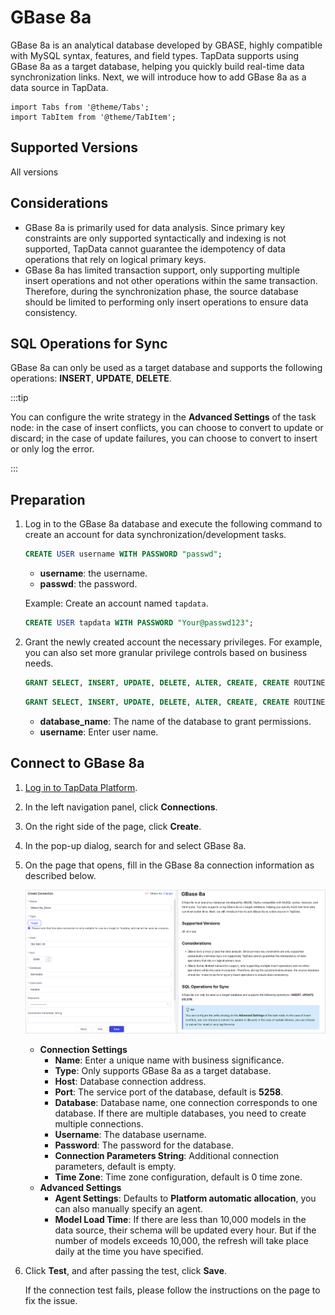 # GBase 8a



GBase 8a is an analytical database developed by GBASE, highly compatible with MySQL syntax, features, and field types. TapData supports using GBase 8a as a target database, helping you quickly build real-time data synchronization links. Next, we will introduce how to add GBase 8a as a data source in TapData.

```mdx-code-block
import Tabs from '@theme/Tabs';
import TabItem from '@theme/TabItem';
```

## Supported Versions

All versions

## Considerations

- GBase 8a is primarily used for data analysis. Since primary key constraints are only supported syntactically and indexing is not supported, TapData cannot guarantee the idempotency of data operations that rely on logical primary keys.
- GBase 8a has limited transaction support, only supporting multiple insert operations and not other operations within the same transaction. Therefore, during the synchronization phase, the source database should be limited to performing only insert operations to ensure data consistency.

## SQL Operations for Sync

GBase 8a can only be used as a target database and supports the following operations: **INSERT**, **UPDATE**, **DELETE**.

:::tip

You can configure the write strategy in the **Advanced Settings** of the task node: in the case of insert conflicts, you can choose to convert to update or discard; in the case of update failures, you can choose to convert to insert or only log the error.

:::

## Preparation

1. Log in to the GBase 8a database and execute the following command to create an account for data synchronization/development tasks.

   ```sql
   CREATE USER username WITH PASSWORD "passwd";
   ```

   - **username**: the username.
   - **passwd**: the password.

   Example: Create an account named `tapdata`.

   ```sql
   CREATE USER tapdata WITH PASSWORD "Your@passwd123";
   ```

2. Grant the newly created account the necessary privileges. For example, you can also set more granular privilege controls based on business needs.

   <Tabs className="unique-tabs">
   <TabItem value="Grant to Specified Database" default>

   ```sql
   GRANT SELECT, INSERT, UPDATE, DELETE, ALTER, CREATE, CREATE ROUTINE, CREATE TEMPORARY TABLES, DROP ON database_name.* TO 'username';
   ```

   </TabItem>

   <TabItem value="Grant to All Databases">

   ```sql
   GRANT SELECT, INSERT, UPDATE, DELETE, ALTER, CREATE, CREATE ROUTINE, CREATE TEMPORARY TABLES, DROP ON *.* TO 'username';
   ```

   </TabItem>
   </Tabs>

   * **database_name**: The name of the database to grant permissions.
   * **username**: Enter user name.

## Connect to GBase 8a

1. [Log in to TapData Platform](../../user-guide/log-in.md).

2. In the left navigation panel, click **Connections**.

3. On the right side of the page, click **Create**.

4. In the pop-up dialog, search for and select GBase 8a.

5. On the page that opens, fill in the GBase 8a connection information as described below.

   ![GBase 8a Connection Example](../../images/gbase_8a_connection.png)

   - **Connection Settings**
     - **Name**: Enter a unique name with business significance.
     - **Type**: Only supports GBase 8a as a target database.
     - **Host**: Database connection address.
     - **Port**: The service port of the database, default is **5258**.
     - **Database**: Database name, one connection corresponds to one database. If there are multiple databases, you need to create multiple connections.
     - **Username**: The database username.
     - **Password**: The password for the database.
     - **Connection Parameters String**: Additional connection parameters, default is empty.
     - **Time Zone**: Time zone configuration, default is 0 time zone.
   - **Advanced Settings**
     - **Agent Settings**: Defaults to **Platform automatic allocation**, you can also manually specify an agent.
     - **Model Load Time**: If there are less than 10,000 models in the data source, their schema will be updated every hour. But if the number of models exceeds 10,000, the refresh will take place daily at the time you have specified.

6. Click **Test**, and after passing the test, click **Save**.

   If the connection test fails, please follow the instructions on the page to fix the issue.